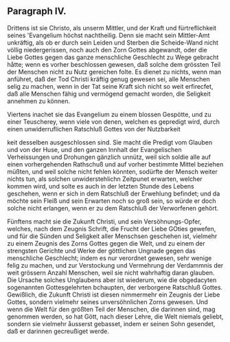 
Paragraph IV.
-------------

Drittens ist sie Christo, als unserm Mittler,
und der Kraft und fürtreflichkeit seines 'Evangelium
höchst nachtheilig. Denn sie macht sein Mittler-Amt
unkräftig, als ob er durch sein Leiden und
Sterben die Scheide-Wand nicht völlig niedergerissen,
noch auch den Zorn Gottes abgewandt, oder die Liebe
Gottes gegen das ganze menschliche Geschlecht zu Wege
gebracht håtte; wenn es vorher beschlossen gewesen,
daß solche dem grössten Teil der Menschen nicht zu
Nutz gereichen folte. Es dienet zu nichts, wenn man
anführet, daß der Tod Christi kräftig genug gewesen sei,
alle Menschen selig zu machen, wenn in der Tat seine
Kraft sich nicht so weit erfirecfet, daß alle Menschen
fähig und vermögend gemacht worden, die Seligkeit
annehmen zu können.

Viertens inachet sie das Evangelium zu einem
blossen Gespötte, und zu einer Teuscherey, wenn
viele von denen, welchen es gepredigt wird, durch einen
unwiderruflichen Ratschluß Gottes von der Nutzbarkeit
<!-- content-0131.xml Seite 172 -->
keit desselben ausgeschlossen sind. Sie macht die Predigt
vom Glauben und von der Huse, und den ganzen
Innhalt der Evangelischen Verheissungen und Drohungen
gänzlich unnütz, weil sich soldie alle auf einen vorhergehenden
Rathschuß und auf vorher bestimmte Mittel
beziehen müßten, und weil solche nicht fehlen könnten,
sodürfte der Mensch weiter nichts tun, als solchen
unwiderstehlichn Zeitpunet erwarten, welcher kommen
wird, und solte es auch in der letzten Stunde des
Lebens geschehen, wenn er sich in dem Ratschluß der
Erwehlung befindet; und da möchte sein Fleiß und
sein Erwarten noch so groß sein, so würde er doch solche
nicht erlangen, wenn er zu dem Ratschluß der Verworfenen
gehört.

Fünftens macht sie die Zukunft Christi, und
sein Versöhnungs-Opfer, welches, nach dem Zeugnis
Schrift, die Frucht der Liebe GOties gewefen,
und für die Sünden und Seligkeit aller Menschsen geschehen
ist, vielmehr zu einem Zeugnis des Zorns
Gottes gegen die Welt, und zu einem der strengsten
Gerichte und Werke der göttlichen Ungnade
gegen das menschliche Geschlecht; indem es nur
verordnet gewesen, sehr wenige felig zu machen, und zur
Verstockung und Vermehrung der Verdammnis der
weit grössern Anzahl Menschen, weil sie nicht wahrhaftig
daran glauben. Die Ursache solches Unglaubens
aber ist wiederum, wie die obgedacyten sogenannten
Gottesgelehrten bchaupten, der verborgene Ratschluß
Gottes. Gewißlich, die Zukunft Christi ist diesen
nimmermehr ein Zeugnis der Liebe Gottes, sondern
vielmehr seines unversöhnlichen Zorns gewesen. Und
wenn die Welt für den größten Teil der Menschen, die
darinnen sind, mag genommen werden, so hat Gött,
nach dieser Lehre, die Welt niemals geliebt, sondern
sie vielmehr åusserst gebasset, indem er seinen Sohn gesendet,
daß er darinnen gecreußiget werde.
